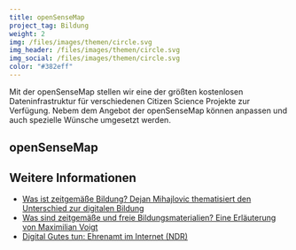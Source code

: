 ```yaml
---
title: openSenseMap
project_tag: Bildung
weight: 2
img: /files/images/themen/circle.svg
img_header: /files/images/themen/circle.svg
img_social: /files/images/themen/circle.svg
color: "#382eff"
---
```



Mit der openSenseMap stellen wir eine der größten kostenlosen Dateninfrastruktur für verschiedenen Citizen Science Projekte zur Verfügung. Nebem dem Angebot der openSenseMap können anpassen und auch spezielle Wünsche umgesetzt werden.  

<!--more-->

## openSenseMap


## Weitere Informationen

* [Was ist zeitgemäße Bildung? Dejan Mihajlovic thematisiert den Unterschied zur digitalen Bildung](https://mihajlovicfreiburg.com/2017/09/08/was-ist-zeitgemaesse-bildung)
* [Was sind zeitgemäße und freie Bildungsmaterialien? Eine Erläuterung von Maximilian Voigt](https://edulabs.de/blog/gute-Open-Educational-Resources-und-zeitgem%C3%A4%C3%9Fe-Bildungsmaterialien)
* [Digital Gutes tun: Ehrenamt im Internet (NDR)](https://www.ndr.de/nachrichten/netzwelt/Digital-Gutes-tun-Ehrenamt-im-Internet,digitalesehrenamt101.html)
